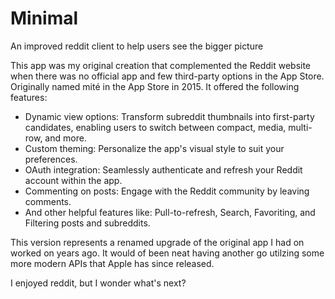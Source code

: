 # Minimal
An improved reddit client to help users see the bigger picture

This app was my original creation that complemented the Reddit website when there was no official app and few third-party options in the App Store. Originally named mité in the App Store in 2015. It offered the following features:

- Dynamic view options: Transform subreddit thumbnails into first-party candidates, enabling users to switch between compact, media, multi-row, and more.
- Custom theming: Personalize the app's visual style to suit your preferences.
- OAuth integration: Seamlessly authenticate and refresh your Reddit account within the app.
- Commenting on posts: Engage with the Reddit community by leaving comments.
- And other helpful features like: Pull-to-refresh, Search, Favoriting, and Filtering posts and subreddits. 

This version represents a renamed upgrade of the original app I had on worked on years ago. It would of been neat having another go utilzing some more modern APIs that Apple has since released. 

I enjoyed reddit, but I wonder what's next? 
